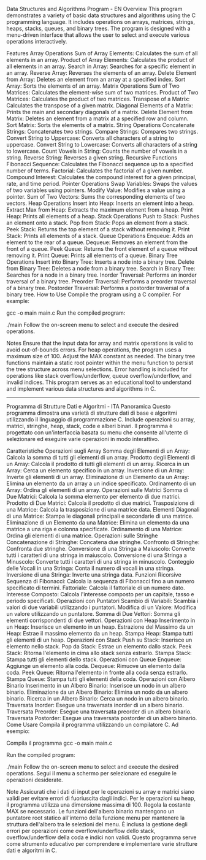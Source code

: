 Data Structures and Algorithms Program - EN
Overview
This program demonstrates a variety of basic data structures and algorithms using the C programming language. It includes operations on arrays, matrices, strings, heaps, stacks, queues, and binary trees. The program is designed with a menu-driven interface that allows the user to select and execute various operations interactively.

Features
Array Operations
Sum of Array Elements: Calculates the sum of all elements in an array.
Product of Array Elements: Calculates the product of all elements in an array.
Search in Array: Searches for a specific element in an array.
Reverse Array: Reverses the elements of an array.
Delete Element from Array: Deletes an element from an array at a specified index.
Sort Array: Sorts the elements of an array.
Matrix Operations
Sum of Two Matrices: Calculates the element-wise sum of two matrices.
Product of Two Matrices: Calculates the product of two matrices.
Transpose of a Matrix: Calculates the transpose of a given matrix.
Diagonal Elements of a Matrix: Prints the main and secondary diagonals of a matrix.
Delete Element from Matrix: Deletes an element from a matrix at a specified row and column.
Sort Matrix: Sorts the elements of a matrix.
String Operations
Concatenate Strings: Concatenates two strings.
Compare Strings: Compares two strings.
Convert String to Uppercase: Converts all characters of a string to uppercase.
Convert String to Lowercase: Converts all characters of a string to lowercase.
Count Vowels in String: Counts the number of vowels in a string.
Reverse String: Reverses a given string.
Recursive Functions
Fibonacci Sequence: Calculates the Fibonacci sequence up to a specified number of terms.
Factorial: Calculates the factorial of a given number.
Compound Interest: Calculates the compound interest for a given principal, rate, and time period.
Pointer Operations
Swap Variables: Swaps the values of two variables using pointers.
Modify Value: Modifies a value using a pointer.
Sum of Two Vectors: Sums the corresponding elements of two vectors.
Heap Operations
Insert into Heap: Inserts an element into a heap.
Extract Max from Heap: Extracts the maximum element from a heap.
Print Heap: Prints all elements of a heap.
Stack Operations
Push to Stack: Pushes an element onto a stack.
Pop from Stack: Pops an element from a stack.
Peek Stack: Returns the top element of a stack without removing it.
Print Stack: Prints all elements of a stack.
Queue Operations
Enqueue: Adds an element to the rear of a queue.
Dequeue: Removes an element from the front of a queue.
Peek Queue: Returns the front element of a queue without removing it.
Print Queue: Prints all elements of a queue.
Binary Tree Operations
Insert into Binary Tree: Inserts a node into a binary tree.
Delete from Binary Tree: Deletes a node from a binary tree.
Search in Binary Tree: Searches for a node in a binary tree.
Inorder Traversal: Performs an inorder traversal of a binary tree.
Preorder Traversal: Performs a preorder traversal of a binary tree.
Postorder Traversal: Performs a postorder traversal of a binary tree.
How to Use
Compile the program using a C compiler. For example:


gcc -o main main.c
Run the compiled program:


./main
Follow the on-screen menu to select and execute the desired operations.

Notes
Ensure that the input data for array and matrix operations is valid to avoid out-of-bounds errors.
For heap operations, the program uses a maximum size of 100. Adjust the MAX constant as needed.
The binary tree functions maintain a static root pointer within the menu function to persist the tree structure across menu selections.
Error handling is included for operations like stack overflow/underflow, queue overflow/underflow, and invalid indices.
This program serves as an educational tool to understand and implement various data structures and algorithms in C.

----------------------------------------------------------------------------------------------------------------------------------------

Programma di Strutture Dati e Algoritmi - ITA
Panoramica
Questo programma dimostra una varietà di strutture dati di base e algoritmi utilizzando il linguaggio di programmazione C. Include operazioni su array, matrici, stringhe, heap, stack, code e alberi binari. Il programma è progettato con un'interfaccia basata su menu che consente all'utente di selezionare ed eseguire varie operazioni in modo interattivo.

Caratteristiche
Operazioni sugli Array
Somma degli Elementi di un Array: Calcola la somma di tutti gli elementi di un array.
Prodotto degli Elementi di un Array: Calcola il prodotto di tutti gli elementi di un array.
Ricerca in un Array: Cerca un elemento specifico in un array.
Inversione di un Array: Inverte gli elementi di un array.
Eliminazione di un Elemento da un Array: Elimina un elemento da un array a un indice specificato.
Ordinamento di un Array: Ordina gli elementi di un array.
Operazioni sulle Matrici
Somma di Due Matrici: Calcola la somma elemento per elemento di due matrici.
Prodotto di Due Matrici: Calcola il prodotto di due matrici.
Trasposizione di una Matrice: Calcola la trasposizione di una matrice data.
Elementi Diagonali di una Matrice: Stampa le diagonali principali e secondarie di una matrice.
Eliminazione di un Elemento da una Matrice: Elimina un elemento da una matrice a una riga e colonna specificate.
Ordinamento di una Matrice: Ordina gli elementi di una matrice.
Operazioni sulle Stringhe
Concatenazione di Stringhe: Concatena due stringhe.
Confronto di Stringhe: Confronta due stringhe.
Conversione di una Stringa a Maiuscolo: Converte tutti i caratteri di una stringa in maiuscolo.
Conversione di una Stringa a Minuscolo: Converte tutti i caratteri di una stringa in minuscolo.
Conteggio delle Vocali in una Stringa: Conta il numero di vocali in una stringa.
Inversione di una Stringa: Inverte una stringa data.
Funzioni Ricorsive
Sequenza di Fibonacci: Calcola la sequenza di Fibonacci fino a un numero specificato di termini.
Fattoriale: Calcola il fattoriale di un numero dato.
Interesse Composto: Calcola l'interesse composto per un capitale, tasso e periodo specificati.
Operazioni con Puntatori
Scambio di Variabili: Scambia i valori di due variabili utilizzando i puntatori.
Modifica di un Valore: Modifica un valore utilizzando un puntatore.
Somma di Due Vettori: Somma gli elementi corrispondenti di due vettori.
Operazioni con Heap
Inserimento in un Heap: Inserisce un elemento in un heap.
Estrazione del Massimo da un Heap: Estrae il massimo elemento da un heap.
Stampa Heap: Stampa tutti gli elementi di un heap.
Operazioni con Stack
Push su Stack: Inserisce un elemento nello stack.
Pop da Stack: Estrae un elemento dallo stack.
Peek Stack: Ritorna l'elemento in cima allo stack senza estrarlo.
Stampa Stack: Stampa tutti gli elementi dello stack.
Operazioni con Queue
Enqueue: Aggiunge un elemento alla coda.
Dequeue: Rimuove un elemento dalla coda.
Peek Queue: Ritorna l'elemento in fronte alla coda senza estrarlo.
Stampa Queue: Stampa tutti gli elementi della coda.
Operazioni con Albero Binario
Inserimento in un Albero Binario: Inserisce un nodo in un albero binario.
Eliminazione da un Albero Binario: Elimina un nodo da un albero binario.
Ricerca in un Albero Binario: Cerca un nodo in un albero binario.
Traversata Inorder: Esegue una traversata inorder di un albero binario.
Traversata Preorder: Esegue una traversata preorder di un albero binario.
Traversata Postorder: Esegue una traversata postorder di un albero binario.
Come Usare
Compila il programma utilizzando un compilatore C. Ad esempio:

Compila il programma
gcc -o main main.c

Run the compiled program:

./main
Follow the on-screen menu to select and execute the desired operations.
Segui il menu a schermo per selezionare ed eseguire le operazioni desiderate.

Note
Assicurati che i dati di input per le operazioni su array e matrici siano validi per evitare errori di fuoriuscita dagli indici.
Per le operazioni su heap, il programma utilizza una dimensione massima di 100. Regola la costante MAX se necessario.
Le funzioni dell'albero binario mantengono un puntatore root statico all'interno della funzione menu per mantenere la struttura dell'albero tra le selezioni del menu.
È inclusa la gestione degli errori per operazioni come overflow/underflow dello stack, overflow/underflow della coda e indici non validi.
Questo programma serve come strumento educativo per comprendere e implementare varie strutture dati e algoritmi in C.